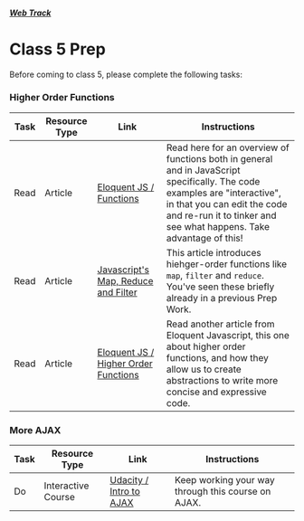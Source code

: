 ##### [Web Track](../..)

# Class 5 Prep

Before coming to class 5, please complete the following tasks:

### Higher Order Functions

Task | Resource Type | Link | Instructions 
-----|---------------|------|-------------
Read | Article | <a href="http://eloquentjavascript.net/03_functions.html" target="_blank">Eloquent JS / Functions</a> | Read here for an overview of functions both in general and in JavaScript specifically. The code examples are "interactive", in that you can edit the code and re-run it to tinker and see what happens. Take advantage of this!
Read | Article | <a href="https://danmartensen.svbtle.com/javascripts-map-reduce-and-filter" target="_blank">Javascript's Map, Reduce and Filter</a> | This article introduces hiehger-order functions like `map`, `filter` and `reduce`. You've seen these briefly already in a previous Prep Work.
Read | Article | <a href="http://eloquentjavascript.net/05_higher_order.html" target="_blank">Eloquent JS / Higher Order Functions</a> | Read another article from Eloquent Javascript, this one about higher order functions, and how they allow us to create abstractions to write more concise and expressive code.

### More AJAX

Task | Resource Type | Link | Instructions
-----|---------------|------|-------------
Do | Interactive Course | <a href="https://classroom.udacity.com/courses/ud110/" target="_blank">Udacity / Intro to AJAX</a> | Keep working your way through this course on AJAX.
